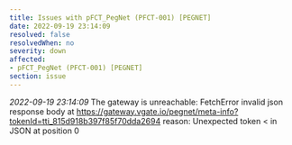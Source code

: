 ```yaml
---
title: Issues with pFCT_PegNet (PFCT-001) [PEGNET]
date: 2022-09-19 23:14:09
resolved: false
resolvedWhen: no
severity: down
affected:
- pFCT_PegNet (PFCT-001) [PEGNET]
section: issue
---
```


*2022-09-19 23:14:09* The gateway is unreachable: FetchError invalid json response body at https://gateway.vgate.io/pegnet/meta-info?tokenId=tti_815d918b397f85f70dda2694 reason: Unexpected token < in JSON at position 0